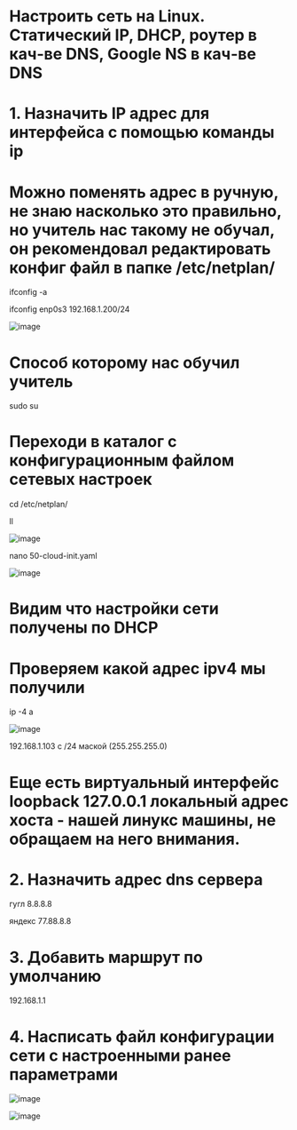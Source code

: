 # Настроить сеть на Linux. Статический IP, DHCP, роутер в кач-ве DNS, Google NS в кач-ве DNS

# 1. Назначить IP адрес для интерфейса с помощью команды ip

# Можно поменять адрес в ручную, не знаю насколько это правильно, но учитель нас такому не обучал, он рекомендовал редактировать конфиг файл в папке /etc/netplan/ 

ifconfig -a

ifconfig enp0s3 192.168.1.200/24

![image](https://github.com/user-attachments/assets/0c11520e-8d86-45ef-9a7f-ed977df2e618)


# Способ которому нас обучил учитель

sudo su

# Переходи в каталог с конфигурационным файлом сетевых настроек

cd /etc/netplan/

ll

![image](https://github.com/user-attachments/assets/a22c53e5-846b-4312-a20d-790f1177edaf)


nano 50-cloud-init.yaml

![image](https://github.com/user-attachments/assets/05b58239-ede6-4580-85e1-8dbd0ebefbb3)


# Видим  что настройки сети получены по DHCP

# Проверяем какой адрес ipv4 мы получили

ip -4 a

![image](https://github.com/user-attachments/assets/d9f97cba-916e-41d5-b347-9c7a3a2cadfc)


192.168.1.103 c /24 маской (255.255.255.0)

# Еще есть виртуальный интерфейс loopback 127.0.0.1 локальный адрес хоста - нашей линукс машины, не обращаем на него внимания.

# 2. Назначить адрес dns сервера

гугл 8.8.8.8

яндекс 77.88.8.8

# 3. Добавить маршрут по умолчанию

192.168.1.1

# 4. Насписать файл конфигурации сети с настроенными ранее параметрами

![image](https://github.com/user-attachments/assets/311a7fbb-6d64-4d25-b1cb-59f2b0632da9)


![image](https://github.com/user-attachments/assets/94d78d97-a7a3-491a-b17d-b1e97b13969e)


